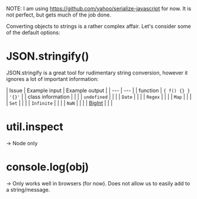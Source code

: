 NOTE: I am using https://github.com/yahoo/serialize-javascript for now. It is not perfect, but gets much of the job done.


Converting objects to strings is a rather complex affair. Let's consider some of the default options:

# JSON.stringify()

JSON.stringify is a great tool for rudimentary string conversion, however it ignores a lot of important information:

| Issue | Example input | Example output |
| --- | --- |
| function | `{ f() {} }` | `'{}'` |
| class information | | |
| `undefined` | | |
| `Date` | | |
| `Regex` | | |
| `Map` | | |
| `Set` | | |
| `Infinite` | | |
| `NaN` | | |
| [BigInt](https://developer.mozilla.org/en-US/docs/Web/JavaScript/Reference/Global_Objects/BigInt) | | |

# util.inspect

-> Node only

# console.log(obj)

-> Only works well in browsers (for now). Does not allow us to easily add to a string/message.